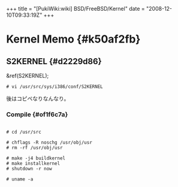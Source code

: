 +++
title = "[PukiWiki:wiki] BSD/FreeBSD/Kernel"
date = "2008-12-10T09:33:19Z"
+++

# Kernel Memo  {#k50af2fb}


## S2KERNEL  {#d2229d86}
&ref(S2KERNEL);


```
# vi /usr/src/sys/i386/conf/S2KERNEL

```

後はコピペなりなんなり。

### Compile  {#of1f6c7a}

```

# cd /usr/src

# chflags -R noschg /usr/obj/usr
# rm -rf /usr/obj/usr

# make -j4 buildkernel
# make installkernel
# shutdown -r now

# uname -a
```

